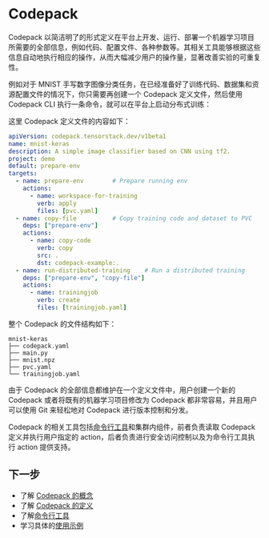 # Codepack

Codepack 以简洁明了的形式定义在平台上开发、运行、部署一个机器学习项目所需要的全部信息，例如代码、配置文件、各种参数等。其相关工具能够根据这些信息自动地执行相应的操作，从而大幅减少用户的操作量，显著改善实验的可重复性。

例如对于 MNIST 手写数字图像分类任务，在已经准备好了训练代码、数据集和资源配置文件的情况下，你只需要再创建一个 Codepack 定义文件，然后使用 Codepack CLI 执行一条命令，就可以在平台上启动分布式训练：

<html>
<head>
  <link rel="stylesheet" type="text/css" href="../../assets/tools/codepack/asciinema-player.css" />
</head>
<body>
  <div id="player" style="width: 80%;"></div>
  <script src="../../assets/tools/codepack/asciinema-player.min.js"></script>
  <script>
    AsciinemaPlayer.create(
      '../../assets/tools/codepack/506308.cast',
      document.getElementById('player'),
      { cols: 80, rows: 27, autoPlay: true }
    );
  </script>
</body>
</html>

这里 Codepack 定义文件的内容如下：

```yaml
apiVersion: codepack.tensorstack.dev/v1beta1
name: mnist-keras
description: A simple image classifier based on CNN using tf2.
project: demo
default: prepare-env
targets:
  - name: prepare-env        # Prepare running env
    actions:
      - name: workspace-for-training
        verb: apply
        files: [pvc.yaml]
  - name: copy-file          # Copy training code and dataset to PVC
    deps: ["prepare-env"]
    actions:
      - name: copy-code
        verb: copy
        src: .
        dst: codepack-example:.
  - name: run-distributed-training    # Run a distributed training
    deps: ["prepare-env", "copy-file"]
    actions:
      - name: trainingjob
        verb: create
        files: [trainingjob.yaml]

```

整个 Codepack 的文件结构如下：

```shell
mnist-keras
├── codepack.yaml
├── main.py
├── mnist.npz
├── pvc.yaml
└── trainingjob.yaml
```

由于 Codepack 的全部信息都维护在一个定义文件中，用户创建一个新的 Codepack 或者将既有的机器学习项目修改为 Codepack 都非常容易，并且用户可以使用 Git 来轻松地对 Codepack 进行版本控制和分发。

Codepack 的相关工具包括[命令行工具](./cli.md)和集群内组件，前者负责读取 Codepack 定义并执行用户指定的 action，后者负责进行安全访问控制以及为命令行工具执行 action 提供支持。

## 下一步

* 了解 [Codepack 的概念](./concepts.md)
* 了解 [Codepack 的定义](./definition.md)
* 了解[命令行工具](./cli.md)
* 学习具体的[使用示例](./example.md)

